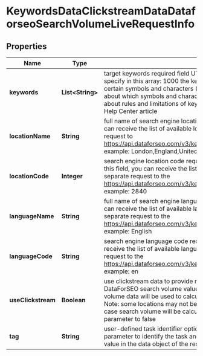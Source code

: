 

# KeywordsDataClickstreamDataDataforseoSearchVolumeLiveRequestInfo


## Properties

| Name | Type | Description | Notes |
|------------ | ------------- | ------------- | -------------|
|**keywords** | **List&lt;String&gt;** | target keywords required field UTF-8 encoding maximum number of keywords you can specify in this array: 1000 the keywords will be converted to lowercase format Note: certain symbols and characters (e.g., UTF symbols, emojis) are not allowed to learn more about which symbols and characters can be used, please refer to this article learn more about rules and limitations of keyword and keywords fields in DataForSEO APIs in this Help Center article |  [optional] |
|**locationName** | **String** | full name of search engine location required field if you don’t specify location_code  you can receive the list of available locations with location_name by making a separate request to https://api.dataforseo.com/v3/keywords_data/clickstream_data/locations_and_languages example: London,England,United Kingdom |  [optional] |
|**locationCode** | **Integer** | search engine location code required field if you don’t specify location_name if you use this field, you can receive the list of available locations with location_code by making a separate request to the https://api.dataforseo.com/v3/keywords_data/clickstream_data/locations_and_languages example: 2840 |  [optional] |
|**languageName** | **String** | full name of search engine language required field if don’t specify language_code you can receive the list of available languages with their language_name by making a separate request to the https://api.dataforseo.com/v3/keywords_data/clickstream_data/locations_and_languages example: English |  [optional] |
|**languageCode** | **String** | search engine language code required field if don’t specify language_name you can receive the list of available languages with their language_code by making a separate request to the https://api.dataforseo.com/v3/keywords_data/clickstream_data/locations_and_languages example: en |  [optional] |
|**useClickstream** | **Boolean** | use clickstream data to provide results optional field if set to true, you will get DataForSEO search volume values based on clickstream data; if set to false, Bing search volume data will be used to calculate DataForSEO search volume; default value: true; Note: some locations may not be available for calculating Bing search volume, in this case search volume will be calculated based on clickstream data even if you set this parameter to false |  [optional] |
|**tag** | **String** | user-defined task identifier optional field the character limit is 255 you can use this parameter to identify the task and match it with the result you will find the specified tag value in the data object of the response |  [optional] |



